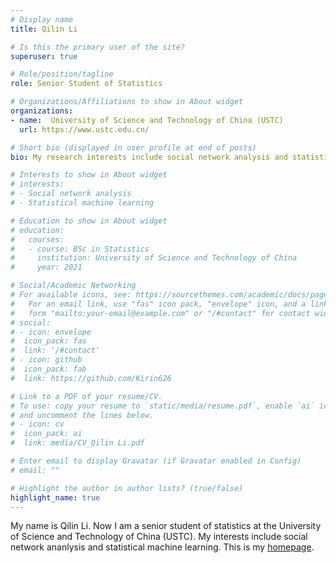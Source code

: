```yaml
---
# Display name
title: Qilin Li

# Is this the primary user of the site?
superuser: true

# Role/position/tagline
role: Senior Student of Statistics

# Organizations/Affiliations to show in About widget
organizations:
- name:  University of Science and Technology of China (USTC)
  url: https://www.ustc.edu.cn/

# Short bio (displayed in user profile at end of posts)
bio: My research interests include social network analysis and statistical machine learning.

# Interests to show in About widget
# interests:
# - Social network analysis
# - Statistical machine learning

# Education to show in About widget
# education:
#   courses:
#   - course: BSc in Statistics
#     institution: University of Science and Technology of China
#     year: 2021

# Social/Academic Networking
# For available icons, see: https://sourcethemes.com/academic/docs/page-builder/#icons
#   For an email link, use "fas" icon pack, "envelope" icon, and a link in the
#   form "mailto:your-email@example.com" or "/#contact" for contact widget.
# social:
# - icon: envelope
#  icon_pack: fas
#  link: '/#contact'
# - icon: github
#  icon_pack: fab
#  link: https://github.com/Kirin626

# Link to a PDF of your resume/CV.
# To use: copy your resume to `static/media/resume.pdf`, enable `ai` icons in `params.toml`, 
# and uncomment the lines below.
# - icon: cv
#  icon_pack: ai
#  link: media/CV_Qilin Li.pdf

# Enter email to display Gravatar (if Gravatar enabled in Config)
# email: ""

# Highlight the author in author lists? (true/false)
highlight_name: true
---
```


My name is Qilin Li. Now I am a senior student of statistics at the University of Science and Technology of China (USTC). My interests include social network ananlysis and statistical machine learning. This is my [homepage](https://qilinli.netlify.app/). 
